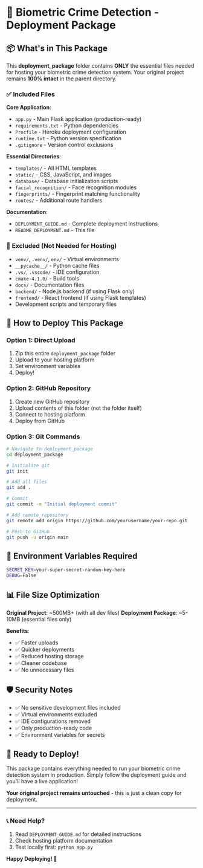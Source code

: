 # 🚀 Biometric Crime Detection - Deployment Package

## 📦 What's in This Package

This **deployment_package** folder contains **ONLY** the essential files needed for hosting your biometric crime detection system. Your original project remains **100% intact** in the parent directory.

### ✅ **Included Files**

**Core Application**:
- `app.py` - Main Flask application (production-ready)
- `requirements.txt` - Python dependencies
- `Procfile` - Heroku deployment configuration
- `runtime.txt` - Python version specification
- `.gitignore` - Version control exclusions

**Essential Directories**:
- `templates/` - All HTML templates
- `static/` - CSS, JavaScript, and images
- `database/` - Database initialization scripts
- `facial_recognition/` - Face recognition modules
- `fingerprints/` - Fingerprint matching functionality
- `routes/` - Additional route handlers

**Documentation**:
- `DEPLOYMENT_GUIDE.md` - Complete deployment instructions
- `README_DEPLOYMENT.md` - This file

### 🚫 **Excluded (Not Needed for Hosting)**

- `venv/`, `.venv/`, `env/` - Virtual environments
- `__pycache__/` - Python cache files
- `.vs/`, `.vscode/` - IDE configuration
- `cmake-4.1.0/` - Build tools
- `docs/` - Documentation files
- `backend/` - Node.js backend (if using Flask only)
- `frontend/` - React frontend (if using Flask templates)
- Development scripts and temporary files

## 🎯 **How to Deploy This Package**

### **Option 1: Direct Upload**
1. Zip this entire `deployment_package` folder
2. Upload to your hosting platform
3. Set environment variables
4. Deploy!

### **Option 2: GitHub Repository**
1. Create new GitHub repository
2. Upload contents of this folder (not the folder itself)
3. Connect to hosting platform
4. Deploy from GitHub

### **Option 3: Git Commands**
```bash
# Navigate to deployment_package
cd deployment_package

# Initialize git
git init

# Add all files
git add .

# Commit
git commit -m "Initial deployment commit"

# Add remote repository
git remote add origin https://github.com/yourusername/your-repo.git

# Push to GitHub
git push -u origin main
```

## 🔧 **Environment Variables Required**

```bash
SECRET_KEY=your-super-secret-random-key-here
DEBUG=False
```

## 📊 **File Size Optimization**

**Original Project**: ~500MB+ (with all dev files)
**Deployment Package**: ~5-10MB (essential files only)

**Benefits**:
- ✅ Faster uploads
- ✅ Quicker deployments
- ✅ Reduced hosting storage
- ✅ Cleaner codebase
- ✅ No unnecessary files

## 🛡️ **Security Notes**

- ✅ No sensitive development files included
- ✅ Virtual environments excluded
- ✅ IDE configurations removed
- ✅ Only production-ready code
- ✅ Environment variables for secrets

## 🎉 **Ready to Deploy!**

This package contains everything needed to run your biometric crime detection system in production. Simply follow the deployment guide and you'll have a live application!

**Your original project remains untouched** - this is just a clean copy for deployment.

---

### 📞 **Need Help?**

1. Read `DEPLOYMENT_GUIDE.md` for detailed instructions
2. Check hosting platform documentation
3. Test locally first: `python app.py`

**Happy Deploying! 🚀**